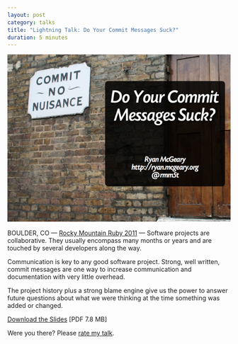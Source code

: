 ```yaml
---
layout: post
category: talks
title: "Lightning Talk: Do Your Commit Messages Suck?"
duration: 5 minutes
---
```


[![Do Your Commit Messages Suck?](/images/talks/commit-messages.png)][slides]

BOULDER, CO &mdash; [Rocky Mountain Ruby 2011][location] &mdash; Software
projects are collaborative.  They usually encompass many months or years and are
touched by several developers along the way.

Communication is key to any good software project.  Strong, well written, commit
messages are one way to increase communication and documentation with very
little overhead.

The project history plus a strong blame engine give us the power to answer
future questions about what we were thinking at the time something was added or
changed.

[Download the Slides][slides] \[PDF 7.8 MB\]

Were you there? Please [rate my talk](http://spkr8.com/t/8263).

[slides]: http://files.mcgeary.org/presentations/commit-messages-rockymtnruby.pdf "Download the Slides"
[location]: http://www.rockymtnruby.com/
